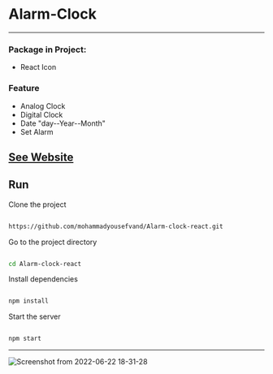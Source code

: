 # Alarm-Clock
-----
### Package in Project:
- React Icon

### Feature 
- Analog Clock
- Digital Clock
- Date "day--Year--Month"
- Set Alarm

## [See Website](https://alarm-clock-react.netlify.app/)

##  Run 

Clone the project

```bash

https://github.com/mohammadyousefvand/Alarm-clock-react.git

```

Go to the project directory

```bash

cd Alarm-clock-react

```

Install dependencies

```bash

npm install

```

Start the server

```bash

npm start

```
-------

![Screenshot from 2022-06-22 18-31-28](https://user-images.githubusercontent.com/91375726/175049158-2dd1bee8-aae2-4db4-a0b5-cc93fff20c10.png)


